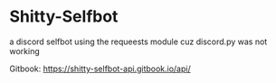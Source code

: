 # Shitty-Selfbot
a discord selfbot using the requeests module cuz discord.py was not working

Gitbook: https://shitty-selfbot-api.gitbook.io/api/
